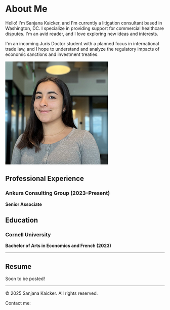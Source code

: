 # About Me

Hello! I'm Sanjana Kaicker, and I'm currently a litigation consultant based in Washington, DC. I specialize in providing support for commercial healthcare disputes. I'm an avid reader, and I love exploring new ideas and interests.

I'm an incoming Juris Doctor student with a planned focus in international trade law, and I hope to understand and analyze the regulatory impacts of economic sanctions and investment treaties. 

![Profile Photo](Photo.PNG)

## Professional Experience

### Ankura Consulting Group (2023–Present)
**Senior Associate**

## Education

### Cornell University
**Bachelor of Arts in Economics and French (2023)**

---

## Resume

Soon to be posted!

---

© 2025 Sanjana Kaicker. All rights reserved.

Contact me:
<div class="contact-icons">
  <a href="mailto:sanjana.kaicker@gmail.com" title="Email" class="icon-email">
    <i class="fas fa-envelope"></i>
  </a>
  <a href="https://linkedin.com/in/sanjanakaicker" title="LinkedIn" class="icon-linkedin">
    <i class="fab fa-linkedin"></i>
  </a>
  <a href="https://github.com/skaicker" title="GitHub" class="icon-github">
    <i class="fab fa-github"></i>
  </a>
</div>
